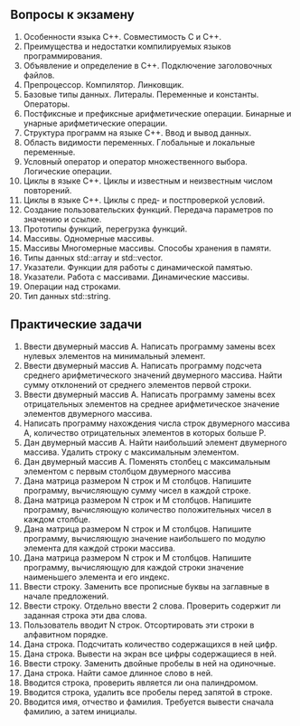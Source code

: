## Вопросы к экзамену
1.  Особенности языка C++. Совместимость C и C++.
2.  Преимущества и недостатки компилируемых языков программирования.
3.  Объявление и определение в C++. Подключение заголовочных файлов.
4.  Препроцессор. Компилятор. Линковщик.
5.  Базовые типы данных. Литералы. Переменные и константы. Операторы.  
6.  Постфиксные и префиксные арифметические операции. Бинарные и унарные арифметические операции. 
7.  Структура программ на языке C++. Ввод и вывод данных.
8.  Область видимости переменных. Глобальные и локальные переменные.
9.  Условный оператор и оператор множественного выбора. Логические операции. 
10. Циклы в языке C++. Циклы и известным и неизвестным числом повторений. 
11. Циклы в языке C++. Циклы с пред- и постпроверкой условий. 
12. Создание пользовательских функций. Передача параметров по значению и ссылке. 
13. Прототипы функций, перегрузка функций.
14. Массивы. Одномерные массивы. 
15. Массивы Многомерные массивы. Способы хранения в памяти. 
16. Типы данных std::array и std::vector.
17. Указатели. Функции для работы с динамической памятью.
18. Указатели. Работа с массивами. Динамические массивы.
19. Операции над строками.
20. Тип данных std::string.

## Практические задачи
1.  Ввести двумерный массив A. Написать программу замены всех нулевых элементов на минимальный элемент.
2.  Ввести двумерный массив A. Написать программу подсчета среднего арифметического значений двумерного массива.
    Найти сумму отклонений от среднего  элементов первой строки.
3.  Ввести двумерный массив A. Написать программу замены всех отрицательных элементов на среднее арифметическое 
    значение элементов двумерного массива.
4.  Написать программу нахождения числа строк двумерного массива A, количество отрицательных элементов 
    в которых больше Р.
5.  Дан двумерный массив A. Найти наибольший элемент двумерного массива. Удалить строку с максимальным элементом.
6.  Дан двумерный массив A. Поменять столбец с максимальным элементом с первым столбцом двумерного массива
7.  Дана матрица размером N строк и M столбцов. Напишите программу, вычисляющую 
    сумму чисел в каждой строке.
8.  Дана матрица размером N строк и M столбцов. Напишите программу, вычисляющую
    количество положительных чисел в каждом столбце.
9.  Дана матрица размером N строк и M столбцов. Напишите программу, вычисляющую
    значение наибольшего по модулю элемента для каждой строки массива.
10. Дана матрица размером N строк и M столбцов. Напишите программу, вычисляющую
    для каждой строки значение наименьшего элемента и его индекс.
11. Ввести строку. Заменить все прописные буквы на заглавные в начале предложений.
12. Ввести строку. Отдельно ввести 2 слова. Проверить содержит ли заданная строка эти два слова.
13. Пользователь вводит N строк. Отсортировать эти строки в алфавитном порядке. 
14. Дана строка. Подсчитать количество содержащихся в ней цифр.
15. Дана строка. Вывести на экран все цифры содержащиеся в ней.
16. Ввести строку. Заменить двойные пробелы в ней на одиночные.
17. Дана строка. Найти самое длинное слово в ней.
18. Вводится строка, проверить является ли она палиндромом.
19. Вводится строка, удалить все пробелы перед запятой в строке.
20. Вводится имя, отчество и фамилия. Требуется вывести сначала фамилию, a затем инициалы.